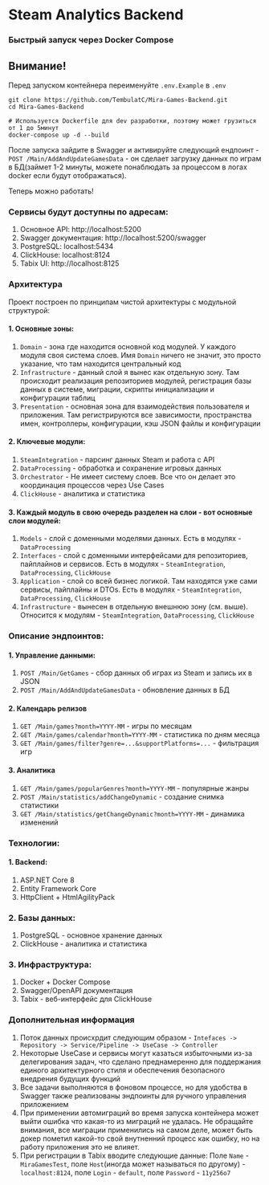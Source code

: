 # Steam Analytics Backend
### Быстрый запуск через Docker Compose
## Внимание!
Перед запуском контейнера переименуйте `.env.Example` в `.env`
```
git clone https://github.com/TembulatC/Mira-Games-Backend.git
cd Mira-Games-Backend

# Используется Dockerfile для dev разработки, поэтому может грузиться от 1 до 5минут
docker-compose up -d --build
```
После запуска зайдите в Swagger и активируйте следующий ендпоинт - `POST /Main/AddAndUpdateGamesData` - он сделает загрузку данных по играм в БД(займет 1-2 минуты, можете понаблюдать за процессом в логах docker если будут отображаться).

Теперь можно работать!



### Сервисы будут доступны по адресам:
1. Основное API: http://localhost:5200
2. Swagger документация: http://localhost:5200/swagger
3. PostgreSQL: localhost:5434
4. ClickHouse: localhost:8124
5. Tabix UI: http://localhost:8125


### Архитектура
Проект построен по принципам чистой архитектуры с модульной структурой:

#### 1. Основные зоны:
1. `Domain` - зона где находится основной код модулей. У каждого модуля своя система слоев. Имя `Domain` ничего не значит, это просто указание, что там находится центральный код
2. `Infrastructure` - данный слой я вынес как отдельную зону. Там происходит реализация репозиториев модулей, регистрация базы данных в системе, миграции, скрипты инициализации и конфигурации таблиц
3. `Presentation` - основная зона для взаимодействия пользователя и приложения. Там регистрируются все зависимости, пространства имен, контроллеры, конфигурации, кэш JSON файлы и конфигурации

#### 2. Ключевые модули:
1. `SteamIntegration` - парсинг данных Steam и работа с API
2. `DataProcessing` - обработка и сохранение игровых данных
3. `Orchestrator` - Не имеет систему слоев. Все что он делает это координация процессов через Use Cases
4. `ClickHouse` - аналитика и статистика

#### 3. Каждый модуль в свою очередь разделен на слои - вот основные слои модулей:
1. `Models` - слой с доменными моделями данных. Есть в модулях - `DataProcessing`
2. `Interfaces` - слой с доменными интерфейсами для репозиториев, пайплайнов и сервисов. Есть в модулях - `SteamIntegration`, `DataProcessing`, `ClickHouse`
3. `Application` - слой со всей бизнес логикой. Там находятся уже сами сервисы, пайплайны и DTOs. Есть в модулях - `SteamIntegration`, `DataProcessing`, `ClickHouse`
4. `Infrastructure` - вынесен в отдельную внешнюю зону (см. выше). Относится к модулям - `SteamIntegration`, `DataProcessing`, `ClickHouse`


### Описание эндпоинтов:

#### 1. Управление данными:
1. `POST /Main/GetGames` - сбор данных об играх из Steam и запись их в JSON
2. `POST /Main/AddAndUpdateGamesData` - обновление данных в БД

#### 2. Календарь релизов
1. `GET /Main/games?month=YYYY-MM` - игры по месяцам
2. `GET /Main/games/calendar?month=YYYY-MM` - статистика по дням месяца
3. `GET /Main/games/filter?genre=...&supportPlatforms=...` - фильтрация игр

#### 3. Аналитика
1. `GET /Main/games/popularGenres?month=YYYY-MM` - популярные жанры
2. `POST /Main/statistics/addChangeDynamic` - создание снимка статистики
3. `GET /Main/statistics/getChangeDynamic?month=YYYY-MM` - динамика изменений


### Технологии:

#### 1. Backend:
1. ASP.NET Core 8
2. Entity Framework Core
3. HttpClient + HtmlAgilityPack

### 2. Базы данных:
1. PostgreSQL - основное хранение данных
2. ClickHouse - аналитика и статистика

### 3. Инфраструктура:
1. Docker + Docker Compose
2. Swagger/OpenAPI документация
3. Tabix - веб-интерфейс для ClickHouse


### Дополнительная информация
1. Поток данных происхрдит следующим образом - `Intefaces -> Repository -> Service/Pipeline -> UseCase -> Controller`
2. Некоторые UseCase и сервисы могут казаться избыточными из-за делегирования задач, что сделано преднамеренно для поддержания единого архитектурного стиля и обеспечения безопасного внедрения будущих функций
3. Все задачи выполняются в фоновом процессе, но для удобства в Swagger также реализованы эндпоинты для ручного управления приложением
4. При применении автомиграций во время запуска контейнера может выйти ошибка что какая-то из миграций не удалась. Не обращайте внимания, все миграции применились на самом деле, может быть докер пометил какой-то свой внутненний процесс как ошибку, но на работу приложения это не влияет.
5. При регистрации в Tabix вводите следующие данные: Поле `Name` - `MiraGamesTest`, поле `Host`(иногда может называться по другому) - `localhost:8124`, поле `Login` - `default`, поле `Password` - `11y256o7`

